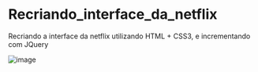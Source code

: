 # Recriando_interface_da_netflix
Recriando a interface da netflix utilizando HTML + CSS3, e incrementando com JQuery

![image](https://user-images.githubusercontent.com/75350795/166612412-57e73214-a6d8-44e0-826d-7652b43139cd.png)
